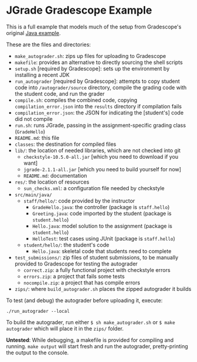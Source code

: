 # JGrade Gradescope Example

This is a full example that models much of the setup from Gradescope's
original [Java
example](https://github.com/gradescope/autograder_samples/tree/master/java).

These are the files and directories:
* `make_autograder.sh`: zips up files for uploading to Gradescope
* `makefile`: provides an alternative to directly sourcing the shell scripts
* `setup.sh` [required by Gradescope]: sets up the environment by installing a recent JDK
* `run_autograder` [required by Gradescope]: attempts to copy student code into `/autograder/source` directory, compile the grading code with the student code, and run the grader
* `compile.sh`: compiles the combined code, copying `compilation_error.json` into the `results` directory if compilation fails
* `compilation_error.json`: the JSON for indicating the [student's] code did not compile
* `run.sh`: runs JGrade, passing in the assignment-specific grading class (`GradeHello`)
* `README.md`: this file
* `classes`: the destination for compiled files
* `lib/`: the location of needed libraries, which are not checked into git
   * `checkstyle-10.5.0-all.jar` [which you need to download if you want]
   * `jgrade-2.1.1-all.jar` [which you need to build yourself for now]
   * `README.md`: documentation
* `res/`: the location of resources
   * `sun_checks.xml`: a configuration file needed by checkstyle
* `src/main/java/`
   * `staff/hello/`: code provided by the instructor
      * `GradeHello.java`: the controller (package is `staff.hello`)
      * `Greeting.java`: code imported by the student (package is `student.hello`)
      * `Hello.java`: model solution to the assignment (package is `student.hello`)
      * `HelloTest`: test cases using JUnit (package is `staff.hello`)
   * `student/hello/`: the student's code
      * `Hello.java`: skeletal code that students need to complete
* `test_submissions/`: zip files of student submissions, to be manually provided to Gradescope for testing the autograder
   * `correct.zip`: a fully functional project with checkstyle errors
   * `errors.zip`: a project that fails some tests
   * `nocompile.zip`: a project that has compile errors
* `zips/`: where `build_autograder.sh` places the zipped autograder it builds

To test (and debug) the autograder before uploading it, execute:
```
./run_autograder --local
```

To build the autograder, run either `$ sh make_autograder.sh` or `$ make autograder` which will place it in the `zips/` folder.

**Untested**: While debugging, a makefile is provided for compiling and running. `make output` will start fresh and run the autograder, pretty-printing the output to the console.
